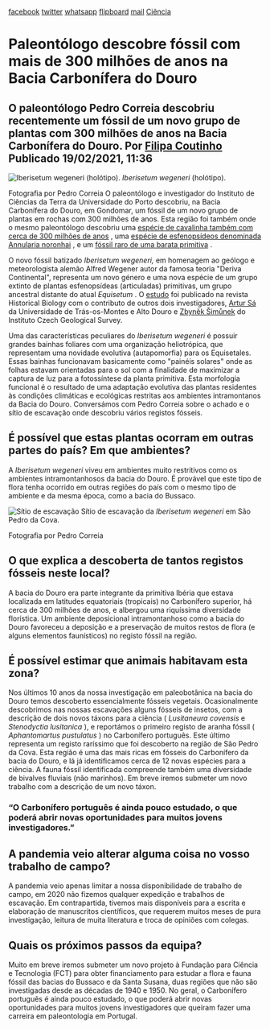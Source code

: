 [facebook](https://www.facebook.com/sharer/sharer.php?u=https%3A%2F%2Fwww.natgeo.pt%2Fciencia%2F2021%2F02%2Fpaleontologo-descobre-fossil-com-mais-de-300-milhoes-de-anos-na-bacia-carbonifera-do-douro) [twitter](https://twitter.com/share?url=https%3A%2F%2Fwww.natgeo.pt%2Fciencia%2F2021%2F02%2Fpaleontologo-descobre-fossil-com-mais-de-300-milhoes-de-anos-na-bacia-carbonifera-do-douro&via=natgeo&text=Paleont%C3%B3logo%20descobre%20f%C3%B3ssil%20com%20mais%20de%20300%20milh%C3%B5es%20de%20anos%20na%20Bacia%20Carbon%C3%ADfera%20do%20Douro) [whatsapp](https://web.whatsapp.com/send?text=https%3A%2F%2Fwww.natgeo.pt%2Fciencia%2F2021%2F02%2Fpaleontologo-descobre-fossil-com-mais-de-300-milhoes-de-anos-na-bacia-carbonifera-do-douro) [flipboard](https://share.flipboard.com/bookmarklet/popout?v=2&title=Paleont%C3%B3logo%20descobre%20f%C3%B3ssil%20com%20mais%20de%20300%20milh%C3%B5es%20de%20anos%20na%20Bacia%20Carbon%C3%ADfera%20do%20Douro&url=https%3A%2F%2Fwww.natgeo.pt%2Fciencia%2F2021%2F02%2Fpaleontologo-descobre-fossil-com-mais-de-300-milhoes-de-anos-na-bacia-carbonifera-do-douro) [mail](mailto:?subject=NatGeo&body=https%3A%2F%2Fwww.natgeo.pt%2Fciencia%2F2021%2F02%2Fpaleontologo-descobre-fossil-com-mais-de-300-milhoes-de-anos-na-bacia-carbonifera-do-douro%20-%20Paleont%C3%B3logo%20descobre%20f%C3%B3ssil%20com%20mais%20de%20300%20milh%C3%B5es%20de%20anos%20na%20Bacia%20Carbon%C3%ADfera%20do%20Douro) [Ciência](https://www.natgeo.pt/ciencia) 
# Paleontólogo descobre fóssil com mais de 300 milhões de anos na Bacia Carbonífera do Douro 
## O paleontólogo Pedro Correia descobriu recentemente um fóssil de um novo grupo de plantas com 300 milhões de anos na Bacia Carbonífera do Douro. Por [Filipa Coutinho](https://www.natgeo.pt/autor/filipa-coutinho) Publicado 19/02/2021, 11:36 
![Iberisetum wegeneri (holótipo).
](img/files_styles_image_00_public_iberisetum_wegeneri_holotipo.jpg, "Iberisetum wegeneri (holótipo).\n")
_Iberisetum wegeneri_ (holótipo). 

Fotografia por Pedro Correia O paleontólogo e investigador do Instituto de Ciências da Terra da Universidade do Porto descobriu, na Bacia Carbonífera do Douro, em Gondomar, um fóssil de um novo grupo de plantas em rochas com 300 milhões de anos. Esta região foi também onde o mesmo paleontólogo descobriu uma [espécie de cavalinha também com cerca de 300 milhões de anos](https://www.natgeo.pt/ciencia/2020/10/descoberta-especie-de-cavalinha-com-cerca-de-300-milhoes-de-anos-na-regiao-do-douro) , uma [espécie de esfenopsídeos denominada Annularia noronhai](https://www.natgeo.pt/ciencia/2019/05/nova-especie-de-planta-fossil-descoberta-na-regiao-do-douro) , e um [fóssil raro de uma barata primitiva](https://www.natgeo.pt/ciencia/2019/09/fossil-de-primitiva-barata-parasitoide-descoberto-na-regiao-do-douro) . 

O novo fóssil batizado _Iberisetum wegeneri,_ em homenagem ao geólogo e meteorologista alemão Alfred Wegener autor da famosa teoria "Deriva Continental", representa um novo género e uma nova espécie de um grupo extinto de plantas esfenopsídeas (articuladas) primitivas, um grupo ancestral distante do atual _Equisetum_ . O [estudo](https://doi.org/10.1080/08912963.2021.1874373) foi publicado na revista Historical Biology com o contributo de outros dois investigadores, [Artur Sá](https://scholar.google.pt/citations?user=oPD0Np8AAAAJ&hl=en) da Universidade de Trás-os-Montes e Alto Douro e [Zbynĕk Šimůnek](https://www.researchgate.net/profile/Zbynek_Simunek) do Instituto Czech Geological Survey. 

Uma das características peculiares do _Iberisetum wegeneri_ é possuir grandes bainhas foliares com uma organização heliotrópica, que representam uma novidade evolutiva (autapomorfia) para os Equisetales. Essas bainhas funcionavam basicamente como "painéis solares" onde as folhas estavam orientadas para o sol com a finalidade de maximizar a captura de luz para a fotossíntese da planta primitiva. Esta morfologia funcional é o resultado de uma adaptação evolutiva das plantas residentes às condições climáticas e ecológicas restritas aos ambientes intramontanos da Bacia do Douro. Conversámos com Pedro Correia sobre o achado e o sítio de escavação onde descobriu vários registos fósseis. 

## **É possível que estas plantas ocorram em outras partes do país? Em que ambientes?** 
A _Iberisetum wegeneri_ viveu em ambientes muito restritivos como os ambientes intramontanhosos da bacia do Douro. É provável que este tipo de flora tenha ocorrido em outras regiões do país com o mesmo tipo de ambiente e da mesma época, como a bacia do Bussaco. 

![Sítio de escavação ](img/files_styles_image_00_public_sitio_de_escavacao_da_iberisetum_wegeneri_em_s_pedro_da_cova.jpg, "Sítio de escavação ")
Sítio de escavação da _Iberisetum wegeneri_ em São Pedro da Cova. 

Fotografia por Pedro Correia 
## **O que explica a descoberta de tantos registos fósseis neste local?** 
A bacia do Douro era parte integrante da primitiva Ibéria que estava localizada em latitudes equatoriais (tropicais) no Carbonífero superior, há cerca de 300 milhões de anos, e albergou uma riquíssima diversidade florística. Um ambiente deposicional intramontanhoso como a bacia do Douro favoreceu a deposição e a preservação de muitos restos de flora (e alguns elementos faunísticos) no registo fóssil na região. 

## **É possível estimar que animais habitavam esta zona?** 
Nos últimos 10 anos da nossa investigação em paleobotânica na bacia do Douro temos descoberto essencialmente fósseis vegetais. Ocasionalmente descobrimos nas nossas escavações alguns fósseis de insetos, com a descrição de dois novos táxons para a ciência ( _Lusitaneura covensis_ e _Stenodyctia lusitanica_ ), e reportámos o primeiro registo de aranha fóssil ( _Aphantomartus pustulatus_ ) no Carbonífero português. Este último representa um registo raríssimo que foi descoberto na região de São Pedro da Cova. Esta região é uma das mais ricas em fósseis do Carbonífero da bacia do Douro, e lá já identificamos cerca de 12 novas espécies para a ciência. A fauna fóssil identificada compreende também uma diversidade de bivalves fluviais (não marinhos). Em breve iremos submeter um novo trabalho com a descrição de um novo táxon. 

### “O Carbonífero português é ainda pouco estudado, o que poderá abrir novas oportunidades para muitos jovens investigadores.” 
## **A pandemia veio alterar alguma coisa no vosso trabalho de campo?** 
A pandemia veio apenas limitar a nossa disponibilidade de trabalho de campo, em 2020 não fizemos qualquer expedição e trabalhos de escavação. Em contrapartida, tivemos mais disponíveis para a escrita e elaboração de manuscritos científicos, que requerem muitos meses de pura investigação, leitura de muita literatura e troca de opiniões com colegas. 

## **Quais os próximos passos da equipa?** 
Muito em breve iremos submeter um novo projeto à Fundação para Ciência e Tecnologia (FCT) para obter financiamento para estudar a flora e fauna fóssil das bacias do Bussaco e da Santa Susana, duas regiões que não são investigadas desde as décadas de 1940 e 1950. No geral, o Carbonífero português é ainda pouco estudado, o que poderá abrir novas oportunidades para muitos jovens investigadores que queiram fazer uma carreira em paleontologia em Portugal. 

